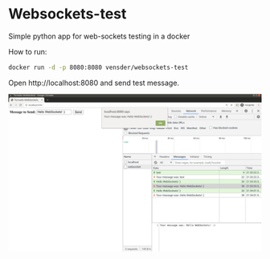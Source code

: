 # Websockets-test

Simple python app for web-sockets testing in a docker

How to run:

```bash
docker run -d -p 8080:8080 vensder/websockets-test
```

Open http://localhost:8080 and send test message.

![Screenshot](./img/screenshot.png?raw=true)
